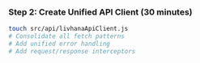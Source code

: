 ### Step 2: Create Unified API Client (30 minutes)

```bash
touch src/api/livhanaApiClient.js
# Consolidate all fetch patterns
# Add unified error handling
# Add request/response interceptors
```
